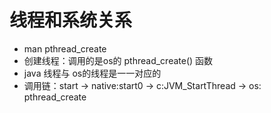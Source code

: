 # 线程和系统关系
- man pthread_create
- 创建线程：调用的是os的 pthread_create() 函数
- java 线程与 os的线程是一一对应的
- 调用链：start -> native:start0 -> c:JVM_StartThread -> os: pthread_create
